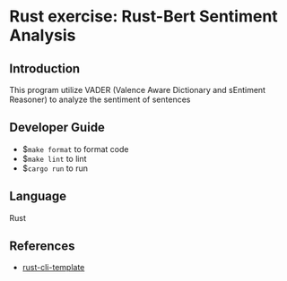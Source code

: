 # Rust exercise: Rust-Bert Sentiment Analysis

## Introduction  
This program utilize VADER (Valence Aware Dictionary and sEntiment Reasoner)  to analyze the sentiment of sentences



## Developer Guide
 * $`make format` to format code  
 * $`make lint` to lint  
 * $`cargo run` to run 
 
## Language
Rust

## References

* [rust-cli-template](https://github.com/kbknapp/rust-cli-template)
